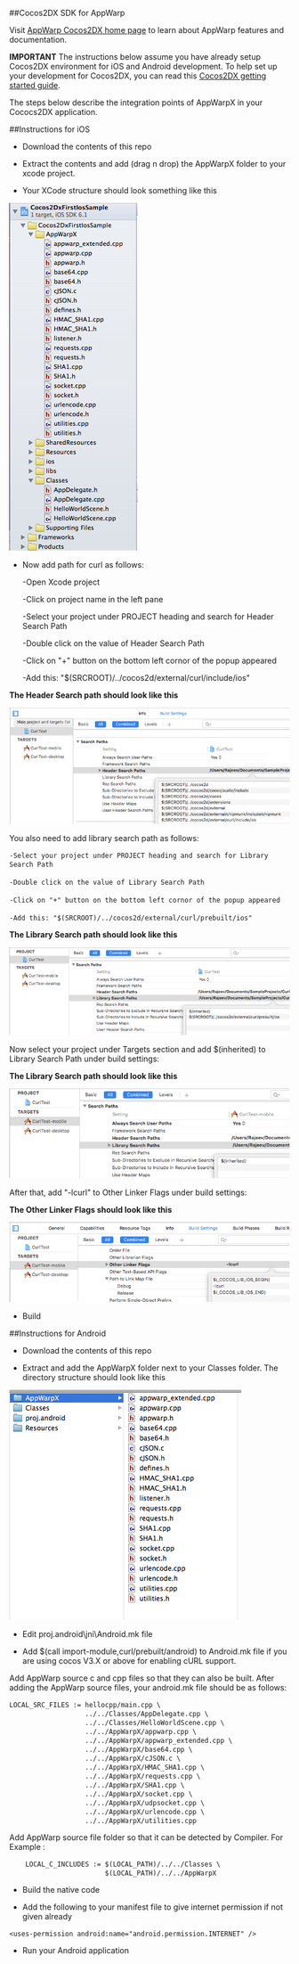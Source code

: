 ##Cocos2DX SDK for AppWarp

Visit [AppWarp Cocos2DX home page](http://appwarp.shephertz.com/game-development-center/cocos2dx-game-developers-home/) to learn about AppWarp features and documentation.

**IMPORTANT**
The instructions below assume you have already setup Cocos2DX environment for iOS and Android development. To help set up your development for Cocos2DX, you can read this [Cocos2DX getting started guide](http://www.raywenderlich.com/33750/cocos2d-x-tutorial-for-ios-and-android-getting-started).

The steps below describe the integration points of AppWarpX in your Cococs2DX application. 

##Instructions for iOS

* Download the contents of this repo

* Extract the contents and add (drag n drop) the AppWarpX folder to your xcode project.

* Your XCode structure should look something like this

![AppWarp Cocos2dx iOS](https://raw.githubusercontent.com/shephertz/AppWarpDeveloper/master/Cocos2dX/xcode_cocos2dx.png)


* Now add path for curl as follows:

  
    -Open Xcode project 
    
    -Click on project name in the left pane 
    
    -Select your project under PROJECT heading and search for Header Search Path 
    
    -Double click on the value of Header Search Path
    
    -Click on "+" button on the bottom left cornor of the popup appeared 
    
    -Add this: "$(SRCROOT)/../cocos2d/external/curl/include/ios"

__The Header Search path should look like this__


![AppWarp Cocos2dx iOS](https://github.com/shephertz/AppWarpDeveloper/blob/master/App42/HeaderSearchPath.png?raw=true)

You also need to add library search path as follows:

    -Select your project under PROJECT heading and search for Library Search Path 
    
    -Double click on the value of Library Search Path
    
    -Click on "+" button on the bottom left cornor of the popup appeared 
    
    -Add this: "$(SRCROOT)/../cocos2d/external/curl/prebuilt/ios"
    
__The Library Search path should look like this__


![AppWarp Cocos2dx iOS](https://github.com/shephertz/AppWarpDeveloper/blob/master/App42/LibrarySearchPath.png?raw=true)
  
Now select your project under Targets section and add $(inherited) to Library Search Path under build settings:

__The Library Search path should look like this__


![AppWarp Cocos2dx iOS](https://github.com/shephertz/AppWarpDeveloper/blob/master/App42/TargetLibSerachPath.png?raw=true)

After that, add "-lcurl" to Other Linker Flags under build settings:

__The Other Linker Flags should look like this__


![AppWarp Cocos2dx iOS](https://github.com/shephertz/AppWarpDeveloper/blob/master/App42/LinkersFlag.png?raw=true)


* Build

##Instructions for Android

* Download the contents of this repo

* Extract and add the AppWarpX folder next to your Classes folder. The directory structure should look like this

![AppWarp Cocos2dx iOS](https://raw.githubusercontent.com/shephertz/AppWarpDeveloper/master/Cocos2dX/68747470733a2f2f646c2e64726f70626f7875736572636f6e74656e742e636f6d2f752f36313038343335302f616e64726f69645f636f636f733264782e706e67.png)

* Edit proj.android\jni\Android.mk file

* Add $(call import-module,curl/prebuilt/android) to Android.mk file if you are using cocos V3.X or above for enabling cURL support.

Add AppWarp source c and cpp files so that they can also be built. After adding the AppWarp source files, your android.mk file should be as follows:

```
LOCAL_SRC_FILES := hellocpp/main.cpp \
                   ../../Classes/AppDelegate.cpp \
                   ../../Classes/HelloWorldScene.cpp \
                   ../../AppWarpX/appwarp.cpp \
                   ../../AppWarpX/appwarp_extended.cpp \
                   ../../AppWarpX/base64.cpp \
                   ../../AppWarpX/cJSON.c \
                   ../../AppWarpX/HMAC_SHA1.cpp \
                   ../../AppWarpX/requests.cpp \
                   ../../AppWarpX/SHA1.cpp \
                   ../../AppWarpX/socket.cpp \
                   ../../AppWarpX/udpsocket.cpp \
                   ../../AppWarpX/urlencode.cpp \
                   ../../AppWarpX/utilities.cpp
```
Add AppWarp source file folder so that it can be detected by Compiler. For Example :

```
	LOCAL_C_INCLUDES := $(LOCAL_PATH)/../../Classes \
			    		$(LOCAL_PATH)/../../AppWarpX
```

* Build the native code

* Add the following to your manifest file to give internet permission if not given already

```
<uses-permission android:name="android.permission.INTERNET" />
```

* Run your Android application
